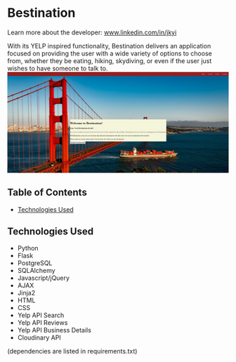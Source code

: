 # Bestination

Learn more about the developer: www.linkedin.com/in/jkyi

With its YELP inspired functionality, Bestination delivers an
application focused on providing the user with a wide variety of options 
to choose from, whether they be eating, hiking, skydiving, or even if the user
just wishes to have someone to talk to.
![Bestination Homepage](static/images/Homepage.png)

## Table of Contents
* [Technologies Used](#technologiesused)


## <a name="technologiesused"></a>Technologies Used

* Python
* Flask
* PostgreSQL
* SQLAlchemy
* Javascript/jQuery
* AJAX
* Jinja2
* HTML
* CSS
* Yelp API Search
* Yelp API Reviews
* Yelp API Business Details
* Cloudinary API

(dependencies are listed in requirements.txt)



